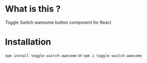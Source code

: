 # What is this ?

Toggle Switch awesome button component for React

# Installation

`npm install toggle-switch-awesome` or `npm i toggle-switch-awesome`
